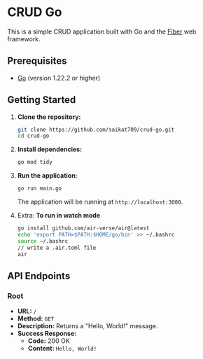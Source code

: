 # CRUD Go

This is a simple CRUD application built with Go and the [Fiber](https://gofiber.io/) web framework.

## Prerequisites

- [Go](https://golang.org/doc/install) (version 1.22.2 or higher)

## Getting Started

1. **Clone the repository:**

   ```bash
   git clone https://github.com/saikat709/crud-go.git
   cd crud-go
   ```

2. **Install dependencies:**

   ```bash
   go mod tidy
   ```

3. **Run the application:**

   ```bash
   go run main.go
   ```
   
   The application will be running at `http://localhost:3000`.


4. Extra:  **To run in watch mode**

   ```bash
   go install github.com/air-verse/air@latest
   echo 'export PATH=$PATH:$HOME/go/bin' >> ~/.bashrc
   source ~/.bashrc
   // write a .air.toml file
   air

   ```

## API Endpoints

### Root

- **URL:** `/`
- **Method:** `GET`
- **Description:** Returns a "Hello, World!" message.
- **Success Response:**
  - **Code:** 200 OK
  - **Content:** `Hello, World!`
